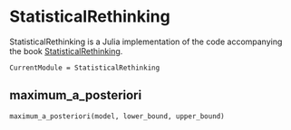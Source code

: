 # StatisticalRethinking

StatisticalRethinking is a Julia implementation of the code accompanying the book [StatisticalRethinking](https://xcelab.net/rm/statistical-rethinking/).


```@meta
CurrentModule = StatisticalRethinking
```

## maximum_a_posteriori
```@docs
maximum_a_posteriori(model, lower_bound, upper_bound)
````